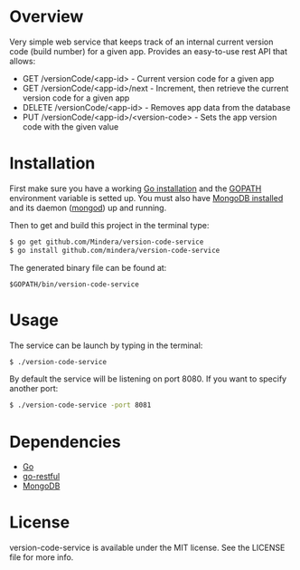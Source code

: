 # Overview
Very simple web service that keeps track of an internal current version code (build number) for a given app. Provides an easy-to-use rest API that allows:
* GET /versionCode/&lt;app-id&gt; - Current version code for a given app
* GET /versionCode/&lt;app-id&gt;/next - Increment, then retrieve the current version code for a given app
* DELETE /versionCode/&lt;app-id&gt; - Removes app data from the database
* PUT /versionCode/&lt;app-id&gt;/&lt;version-code&gt; - Sets the app version code with the given value
 
# Installation

First make sure you have a working [Go installation] and the [GOPATH] environment variable is setted up.
You must also have [MongoDB installed] and its daemon ([mongod]) up and running.

Then to get and build this project in the terminal type:
```sh
$ go get github.com/Mindera/version-code-service
$ go install github.com/mindera/version-code-service
```
The generated binary file can be found at:
```
$GOPATH/bin/version-code-service
```

# Usage

The service can be launch by typing in the terminal:
```sh
$ ./version-code-service
```

By default the service will be listening on port 8080. If you want to specify another port:
```sh
$ ./version-code-service -port 8081
```

# Dependencies
  - [Go]
  - [go-restful]
  - [MongoDB]

# License
version-code-service is available under the MIT license. See the LICENSE file for more info.

[Go]:https://golang.org/
[GOPATH]:https://golang.org/doc/code.html#GOPATH
[MongoDB installed]:http://docs.mongodb.org/manual/installation/
[mongod]:http://docs.mongodb.org/manual/reference/program/mongod/
[Go installation]:https://golang.org/doc/install#install
[go-restful]:https://github.com/emicklei/go-restful
[MongoDB]:https://www.mongodb.org/
